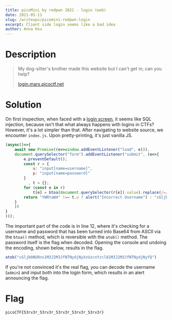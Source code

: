 ```yaml
---
title: picoMini by redpwn 2021 - login (web)
date: 2021-05-11
slug: /writeups/picomini-redpwn-login
excerpt: Client side login seems like a bad idea
author: Anna Hsu
---
```

# Description
> My dog-sitter's brother made this website but I can't get in; can you help?
>
> [login.mars.picoctf.net](https://login.mars.picoctf.net)

# Solution
On first inspection, when faced with a [login screen](https://login.mars.picoctf.net), it seems like SQL injection, because isn't that what always happens with logins in CTFs? However, it's a lot simpler than that. After navigating to website source, we encounter `index.js`. Upon pretty-printing, it's just vanilla JS.

```js
(async()=>{
    await new Promise((e=>window.addEventListener("load", e))),
    document.querySelector("form").addEventListener("submit", (e=>{
        e.preventDefault();
        const r = {
            u: "input[name=username]",
            p: "input[name=password]"
        }
          , t = {};
        for (const e in r)
            t[e] = btoa(document.querySelector(r[e]).value).replace(/=/g, "");
        return "YWRtaW4" !== t.u ? alert("Incorrect Username") : "cGljb0NURns1M3J2M3JfNTNydjNyXzUzcnYzcl81M3J2M3JfNTNydjNyfQ" !== t.p ? alert("Incorrect Password") : void alert(`Correct Password! Your flag is ${atob(t.p)}.`)
    }
    ))
}
)();
```
The important part of the code is in line 12, where it's checking for a username and password that has been turned into Base64 from ASCII via the `btoa()` method, which is reversible with the `atob()` method. The password itself is the flag when decoded. Opening the console and undoing the encoding, shown below, results in the flag.

```js
atob("cGljb0NURns1M3J2M3JfNTNydjNyXzUzcnYzcl81M3J2M3JfNTNydjNyfQ")
```

If you're not convinced it's the real flag, you can decode the username (`admin`) and input both into the login form, which results in an alert announcing the flag.

# Flag
```
picoCTF{53rv3r_53rv3r_53rv3r_53rv3r_53rv3r}
```